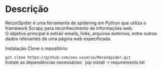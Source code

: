 # Descrição<br>
ReconSpider é uma ferramenta de spidering em Python que utiliza o framework Scrapy para reconhecimento de informações web. <br>O objetivo principal é extrair emails, links, arquivos externos, entre outros dados relevantes de uma página web especificada.

Instalação
Clone o repositório:

``
git clone https://github.com/seu-usuario/ReconSpider.git
``
<br>Instale as dependências necessárias:
`pip install -r requirements.txt

